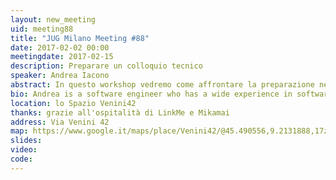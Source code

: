 ```yaml
---
layout: new_meeting
uid: meeting88
title: "JUG Milano Meeting #88"
date: 2017-02-02 00:00
meetingdate: 2017-02-15
description: Preparare un colloquio tecnico
speaker: Andrea Iacono
abstract: In questo workshop vedremo come affrontare la preparazione necessaria a superare i colloqui tecnici. Nella prima parte vedremo un'introduzione ai concetti di base utilizzati per valutare la bontà degli algoritmi e un ripasso degli algoritmi fondamentali; la seconda parte, invece, sarà un <b><i>hands-on</i></b> con degli esercizi da risolvere scrivendo codice e analizzando le soluzioni proposte.<br/>Il workshop è disponibile su github all'indirizzo <a href="https://github.com/andreaiacono/TalkTechInterview" target="_blank">https://github.com/andreaiacono/TalkTechInterview</a>.
bio: Andrea is a software engineer who has a wide experience in software development, ranging from e-commerce to industrial automation, from public administration to Web TV. His interests are in artificial intelligence, machine learning and data (both big and small). He is a co-lead of the Java User Group of Milan from 2011.
location: lo Spazio Venini42
thanks: grazie all'ospitalità di LinkMe e Mikamai
address: Via Venini 42
map: https://www.google.it/maps/place/Venini42/@45.490556,9.2131888,17z/data=!3m1!4b1!4m5!3m4!1s0x4786c6de20e6362f:0xc95afb6f555f4ed6!8m2!3d45.490556!4d9.2153775
slides:
video:
code:
---
```

